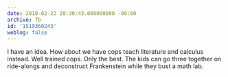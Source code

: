 ```yaml
---
date: 2018-02-22 20:30:43.000000000 -08:00
archive: fb
id: '1519360243'
weblog: false
---
```


I have an idea. How about we have cops teach literature and calculus instead. Well trained cops. Only the best. The kids can go three together on ride-alongs and deconstruct Frankenstein while they bust a math lab.
